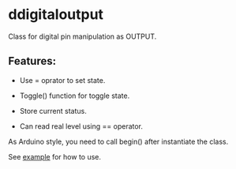 # ddigitaloutput

Class for digital pin manipulation as OUTPUT.

## Features:

- Use = oprator to set state.

- Toggle() function for toggle state.

- Store current status.

- Can read real level using == operator.

As Arduino style, you need to call begin() after instantiate the class.

See [example](examples/ddigitalio/sbc-io-demo) for how to use.
